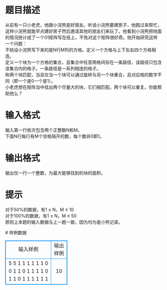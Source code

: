 # 

 
 # 题目描述 
<p>
从前有一只小老虎，他跟小浣熊是好朋友。听说小浣熊要建房子，他跑过来帮忙，这样小浣熊就能早点建好房子然后邀请其他的朋友们来玩了。他看到小浣熊把地面的情况统计成了一个01矩阵写在纸上，不免对这个矩阵很好奇。他开始研究这样一个问题：<br>不妨设小浣熊写下来的是N行M列的方格。定义一个方格与上下左右四个方格相连。<br>定义一个块为一个方格的集合，且集合中任意两格间存在一条路径，该路径只包含该集合内的格子。一条路径是一系列相连的格子。<br>称两个块匹配，当且仅当一个块可以通过旋转与另一个块重合，且对应格的数字不同（即一个是0一个是1）。<br>小老虎想在矩阵当中找出两个尽量大的块，它们相匹配。两个块可以重复。你能帮助他么？<br></p> 

 
 # 输入格式 
<p>
输入第一行依次包含两个正整数N和M。<br>下面N行每行有M个空格隔开的数，每个数非0即1。<br></p> 

 
 # 输出格式 
<p>
输出仅一行一个整数，为最大能够找到的块的面积。</p> 

 
 # 提示 
<p>
对于50%的数据，有1 ≤ N，M ≤ 10<br>对于100%的数据，有1 ≤ N，M ≤ 50<br>原则上本题的输入数据与上一题一致，因为均为是小熊记录。<br></p> 
# 样例数据
<style>
        table,table tr th, table tr td { border:1px solid #0094ff; }
        table { width: 200px; min-height: 25px; line-height: 25px; text-align: center; border-collapse: collapse;}   
    </style>
<table>
	<tr>
		<td>输入样例</td>
		<td>输出样例</td>
	</tr>
<tr><td>5 5
1 1 1 1 1
1 0 0 1 1
0 1 1 1 1
0 1 1 0 1
1 1 1 1 1
</td><td>10</td></tr></table>
